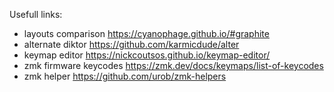 Usefull links:
- layouts comparison https://cyanophage.github.io/#graphite
- alternate diktor https://github.com/karmicdude/alter
- keymap editor https://nickcoutsos.github.io/keymap-editor/
- zmk firmware keycodes https://zmk.dev/docs/keymaps/list-of-keycodes
- zmk helper https://github.com/urob/zmk-helpers
